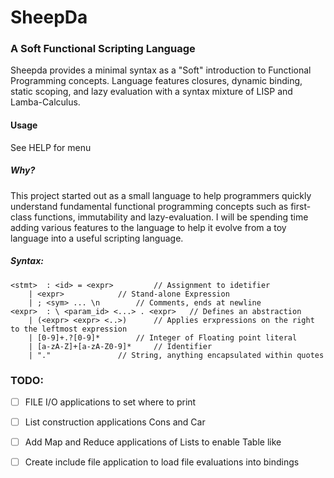 # SheepDa
### A Soft Functional Scripting Language
Sheepda provides a minimal syntax as a "Soft" introduction to Functional Programming concepts.
Language features closures, dynamic binding, static scoping, and lazy evaluation with a syntax mixture of LISP and Lamba-Calculus. 

#### Usage
See HELP for menu

##### Why?
This project started out as a small language to help programmers quickly understand fundamental functional programming concepts such as first-class functions, immutability and lazy-evaluation. 
I will be spending time adding various features to the language to help it evolve from a toy language into a useful scripting language.

##### Syntax:
	<stmt>	: <id> = <expr>			// Assignment to idetifier
		| <expr>			// Stand-alone Expression
		| ; <sym> ... \n		// Comments, ends at newline
	<expr>	: \ <param_id> <...> . <expr>	// Defines an abstraction
		| (<expr> <expr> <..>)		// Applies erxpressions on the right to the leftmost expression
		| [0-9]+.?[0-9]*		// Integer of Floating point literal
		| [a-zA-Z]+[a-zA-Z0-9]*		// Identifier
		| "."				// String, anything encapsulated within quotes
	



### TODO:
- [ ] FILE I/O applications to set where to print
- [ ] List construction applications Cons and Car 
- [ ] Add Map and Reduce applications of Lists to enable Table like
- [ ] Create include file application to load file evaluations into bindings

